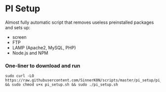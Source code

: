 # PI Setup
Almost fully automatic script that removes useless preinstalled packages and sets up:
- screen
- FTP
- LAMP (Apache2, MySQL, PHP)
- Node.js and NPM

### One-liner to download and run
```
sudo curl -LO https://raw.githubusercontent.com/SinnerK0N/scripts/master/pi_setup/pi_setup.sh && sudo chmod u+x pi_setup.sh && sudo ./pi_setup.sh
```
